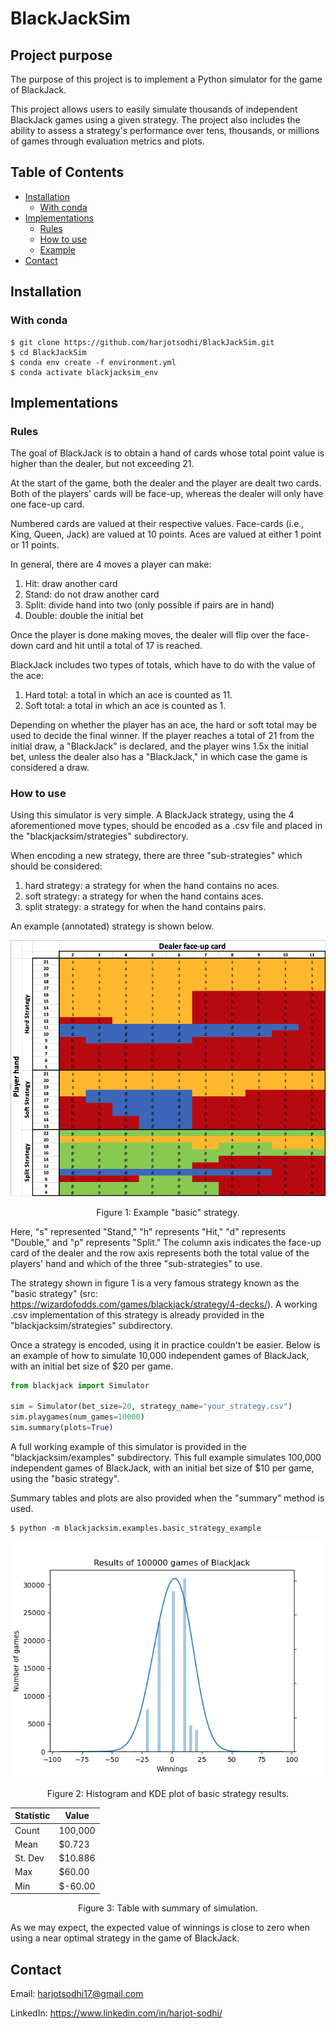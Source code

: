 # BlackJackSim

## Project purpose
The purpose of this project is to implement a Python simulator for the game of
BlackJack.

This project allows users to easily simulate thousands of independent BlackJack games
using a given strategy. The project also includes the ability to assess a
strategy's performance over tens, thousands, or millions of games through
evaluation metrics and plots.

## Table of Contents
  - [Installation](#installation)
    * [With conda](#with-conda)
  - [Implementations](#implementations)
    * [Rules](#rules)
    * [How to use](#how-to-use)
    * [Example](#example)
  - [Contact](#contact)

## Installation
### With conda
    $ git clone https://github.com/harjotsodhi/BlackJackSim.git
    $ cd BlackJackSim
    $ conda env create -f environment.yml
    $ conda activate blackjacksim_env

## Implementations
### Rules

The goal of BlackJack is to obtain a hand of cards whose total point value is
higher than the dealer, but not exceeding 21.

At the start of the game, both the dealer and the player are dealt two cards.
Both of the players' cards will be face-up, whereas the dealer will only have
one face-up card.

Numbered cards are valued at their respective values. Face-cards (i.e., King, Queen, Jack)
are valued at 10 points. Aces are valued at either 1 point or 11 points.

In general, there are 4 moves a player can make:
1. Hit: draw another card
2. Stand: do not draw another card
3. Split: divide hand into two (only possible if pairs are in hand)
4. Double: double the initial bet

Once the player is done making moves, the dealer will flip over the face-down card
and hit until a total of 17 is reached.

BlackJack includes two types of totals, which have to do with the value of the ace:
1. Hard total: a total in which an ace is counted as 11.
2. Soft total: a total in which an ace is counted as 1.

Depending on whether the player has an ace, the hard or soft total may be used to
decide the final winner. If the player reaches a total of 21 from the initial draw,
a "BlackJack" is declared, and the player wins 1.5x the initial bet, unless the dealer
also has a "BlackJack," in which case the game is considered a draw.

### How to use

Using this simulator is very simple. A BlackJack strategy, using the 4 aforementioned
move types, should be encoded as a .csv file and placed in
the "blackjacksim/strategies" subdirectory.

When encoding a new strategy, there are three "sub-strategies" which should be
considered:
1. hard strategy: a strategy for when the hand contains no aces.
2. soft strategy: a strategy for when the hand contains aces.
3. split strategy: a strategy for when the hand contains pairs.

An example (annotated) strategy is shown below.

<p align="center">
    <img src="https://github.com/harjotsodhi/BlackJackSim/blob/main/basic_strategy.png?raw=true" width="640"\>
</p>
<p align="center">
    Figure 1: Example "basic" strategy.
</p>

Here, "s" represented "Stand," "h" represents "Hit," "d" represents "Double," and
"p" represents "Split." The column axis indicates the face-up card of the dealer
and the row axis represents both the total value of the players' hand and
which of the three "sub-strategies" to use.

The strategy shown in figure 1 is a very famous strategy known as the "basic strategy"
(src: https://wizardofodds.com/games/blackjack/strategy/4-decks/). A working .csv
implementation of this strategy is already provided in the "blackjacksim/strategies" subdirectory.

Once a strategy is encoded, using it in practice couldn't be easier. Below is an example
of how to simulate 10,000 independent games of BlackJack, with an initial bet size of
$20 per game.

```python
from blackjack import Simulator

sim = Simulator(bet_size=20, strategy_name="your_strategy.csv")
sim.playgames(num_games=10000)
sim.summary(plots=True)
```
A full working example of this simulator is provided in the "blackjacksim/examples"
subdirectory. This full example simulates 100,000 independent games of BlackJack,
with an initial bet size of $10 per game, using the "basic strategy".

Summary tables and plots are also provided when the "summary" method is used.

    $ python -m blackjacksim.examples.basic_strategy_example

<p align="center">
<img src="https://github.com/harjotsodhi/BlackJackSim/blob/main/figure1.png?raw=true" width="640"\>
</p>
<p align="center">
Figure 2: Histogram and KDE plot of basic strategy results.
</p>

| Statistic | Value |
| --- | ----------- |
| Count | 100,000 |
| Mean | $0.723 |
| St. Dev | $10.886 |
| Max | $60.00 |
| Min | $-60.00 |

<p align="center">
Figure 3: Table with summary of simulation.
</p>

As we may expect, the expected value of winnings is close to zero when using
a near optimal strategy in the game of BlackJack.

## Contact
Email: harjotsodhi17@gmail.com

LinkedIn: https://www.linkedin.com/in/harjot-sodhi/

